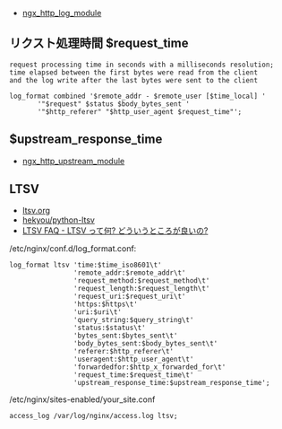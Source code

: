 - [ngx_http_log_module](http://nginx.org/en/docs/http/ngx_http_log_module.html)


## リクスト処理時間 $request_time

~~~
request processing time in seconds with a milliseconds resolution;
time elapsed between the first bytes were read from the client
and the log write after the last bytes were sent to the client
~~~

~~~
log_format combined '$remote_addr - $remote_user [$time_local] '
       '"$request" $status $body_bytes_sent '
       '"$http_referer" "$http_user_agent $request_time"';
~~~       


##  $upstream_response_time


- [ngx_http_upstream_module](http://nginx.org/en/docs/http/ngx_http_upstream_module.html)


## LTSV

- [ltsv.org](http://ltsv.org/)
- [hekyou/python-ltsv](https://github.com/hekyou/python-ltsv)
- [LTSV FAQ - LTSV って何? どういうところが良いの?](http://d.hatena.ne.jp/naoya/20130209/1360381374)


/etc/nginx/conf.d/log_format.conf:

~~~
log_format ltsv 'time:$time_iso8601\t'
                'remote_addr:$remote_addr\t'
                'request_method:$request_method\t'
                'request_length:$request_length\t'
                'request_uri:$request_uri\t'
                'https:$https\t'
                'uri:$uri\t'
                'query_string:$query_string\t'
                'status:$status\t'
                'bytes_sent:$bytes_sent\t'
                'body_bytes_sent:$body_bytes_sent\t'
                'referer:$http_referer\t'
                'useragent:$http_user_agent\t'
                'forwardedfor:$http_x_forwarded_for\t'
                'request_time:$request_time\t'
                'upstream_response_time:$upstream_response_time';
~~~                

/etc/nginx/sites-enabled/your_site.conf

~~~
access_log /var/log/nginx/access.log ltsv;
~~~

